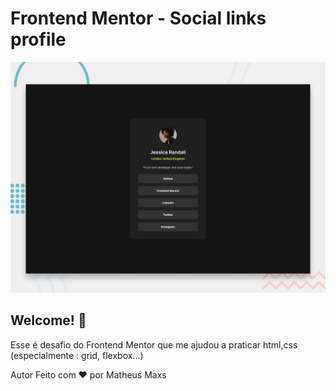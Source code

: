 # Frontend Mentor - Social links profile
 
 ![Design preview for the Social links profile coding challenge](./preview.jpg)
 
 ## Welcome! 👋
 
 Esse é desafio do Frontend Mentor que me ajudou a praticar html,css (especialmente : grid, flexbox...) 
 
 Autor
 Feito com ❤️ por Matheus Maxs
 
